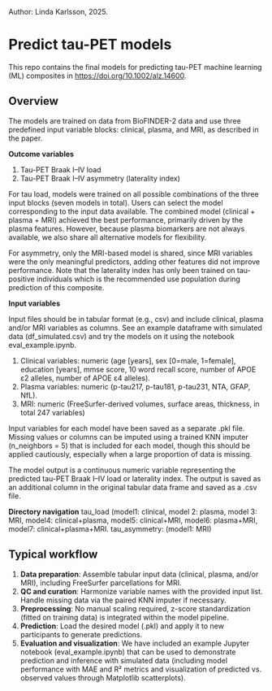 Author: Linda Karlsson, 2025.

# Predict tau-PET models

This repo contains the final models for predicting tau-PET machine learning (ML) composites in https://doi.org/10.1002/alz.14600. 

## Overview
The models are trained on data from BioFINDER-2 data and use three predefined input variable blocks: clinical, plasma, and MRI, as described in the paper. 

**Outcome variables**

  1. Tau-PET Braak I–IV load
  2. Tau-PET Braak I–IV asymmetry (laterality index)
 
For tau load, models were trained on all possible combinations of the three input blocks (seven models in total). Users can select the model corresponding to the input data available. The combined model (clinical + plasma + MRI) achieved the best performance, primarily driven by the plasma features. However, because plasma biomarkers are not always available, we also share all alternative models for flexibility.
 
For asymmetry, only the MRI-based model is shared, since MRI variables were the only meaningful predictors, adding other features did not improve performance. Note that the laterality index has only been trained on tau-positive individuals which is the recommended use population during prediction of this composite.

 **Input variables**
 
Input files should be in tabular format (e.g., csv) and include clinical, plasma and/or MRI variables as columns. See an example dataframe with simulated data (df_simulated.csv) and try the models on it using the notebook eval_example.ipynb.

1. Clinical variables: numeric (age [years], sex [0=male, 1=female], education [years], mmse score, 10 word recall score, number of APOE ε2 alleles, number of APOE ε4 alleles).
2. Plasma variables: numeric (p-tau217, p-tau181, p-tau231, NTA, GFAP, NfL).
3. MRI: numeric (FreeSurfer-derived volumes, surface areas, thickness, in total 247 variables)
 
Input variables for each model have been saved as a separate .pkl file. Missing values or columns can be imputed using a trained KNN imputer (n_neighbors = 5) that is included for each model, though this should be applied cautiously, especially when a large proportion of data is missing. 
 
The model output is a continuous numeric variable representing the predicted tau-PET Braak I–IV load or laterality index. The output is saved as an additional column in the original tabular data frame and saved as a .csv file.

**Directory navigation**
tau_load (model1: clinical, model 2: plasma, model 3: MRI, model4: clinical+plasma, model5: clinical+MRI, model6: plasma+MRI, model7: clinical+plasma+MRI.
tau_asymmetry: (model1: MRI)

## Typical workflow

1.	**Data preparation**: Assemble tabular input data (clinical, plasma, and/or MRI), including FreeSurfer parcellations for MRI.
2.	**QC and curation**: Harmonize variable names with the provided input list. Handle missing data via the paired KNN imputer if necessary.
3.	**Preprocessing**: No manual scaling required, z-score standardization (fitted on training data) is integrated within the model pipeline.
4.	**Prediction**: Load the desired model (.pkl) and apply it to new participants to generate predictions.
5.	**Evaluation and visualization**: We have included an example Jupyter notebook (eval_example.ipynb) that can be used to demonstrate prediction and inference with simulated data (including model performance with MAE and R² metrics and visualization of predicted vs. observed values through Matplotlib scatterplots).

